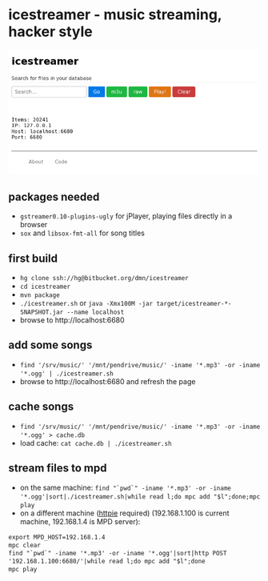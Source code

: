 icestreamer - music streaming, hacker style
=====

![icestreamer](icestreamer.png "icestreamer main screen")

## packages needed

* `gstreamer0.10-plugins-ugly` for jPlayer, playing files directly in a browser
* `sox` and `libsox-fmt-all` for song titles

## first build

* `hg clone ssh://hg@bitbucket.org/dmn/icestreamer`
* `cd icestreamer`
* `mvn package`
* `./icestreamer.sh` or `java -Xmx100M -jar target/icestreamer-*-SNAPSHOT.jar --name localhost`
* browse to http://localhost:6680

## add some songs

* `find '/srv/music/' '/mnt/pendrive/music/' -iname '*.mp3' -or -iname '*.ogg' | ./icestreamer.sh`
* browse to http://localhost:6680 and refresh the page

## cache songs

* `find '/srv/music/' '/mnt/pendrive/music/' -iname '*.mp3' -or -iname '*.ogg' > cache.db`
* load cache: `cat cache.db | ./icestreamer.sh`

## stream files to mpd

* on the same machine: ```find "`pwd`" -iname '*.mp3' -or -iname '*.ogg'|sort|./icestreamer.sh|while read l;do mpc add "$l";done;mpc play```
* on a different machine ([httpie](https://github.com/jkbrzt/httpie) required) (192.168.1.100 is current machine, 192.168.1.4 is MPD server):

```
export MPD_HOST=192.168.1.4
mpc clear
find "`pwd`" -iname '*.mp3' -or -iname '*.ogg'|sort|http POST '192.168.1.100:6680/'|while read l;do mpc add "$l";done
mpc play
```
